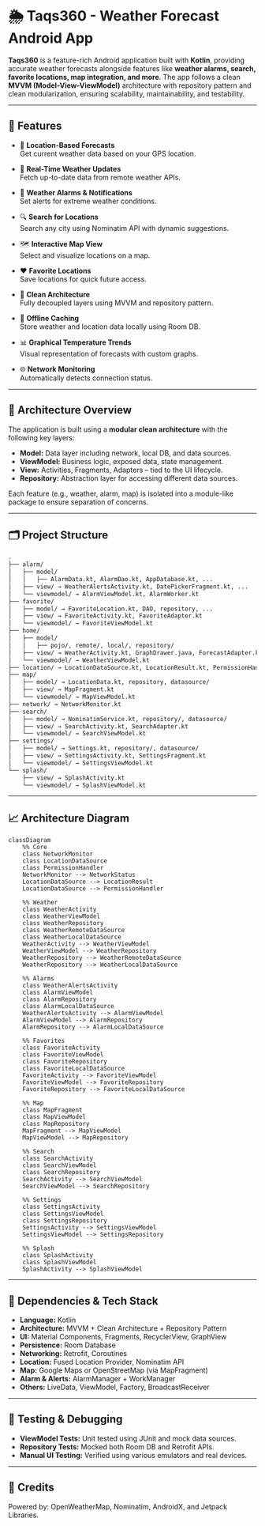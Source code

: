 
# 🌦️ Taqs360 - Weather Forecast Android App

**Taqs360** is a feature-rich Android application built with **Kotlin**, providing accurate weather forecasts alongside features like **weather alarms, search, favorite locations, map integration, and more**. The app follows a clean **MVVM (Model-View-ViewModel)** architecture with repository pattern and clean modularization, ensuring scalability, maintainability, and testability.

---

## 🚀 Features

- 📍 **Location-Based Forecasts**  
  Get current weather data based on your GPS location.

- 📡 **Real-Time Weather Updates**  
  Fetch up-to-date data from remote weather APIs.

- 📅 **Weather Alarms & Notifications**  
  Set alerts for extreme weather conditions.

- 🔍 **Search for Locations**  
  Search any city using Nominatim API with dynamic suggestions.

- 🗺️ **Interactive Map View**  
  Select and visualize locations on a map.

- ❤️ **Favorite Locations**  
  Save locations for quick future access.

- 🧠 **Clean Architecture**  
  Fully decoupled layers using MVVM and repository pattern.

- 💾 **Offline Caching**  
  Store weather and location data locally using Room DB.

- 📊 **Graphical Temperature Trends**  
  Visual representation of forecasts with custom graphs.

- 🌐 **Network Monitoring**  
  Automatically detects connection status.

---

## 🧠 Architecture Overview

The application is built using a **modular clean architecture** with the following key layers:

- **Model:** Data layer including network, local DB, and data sources.
- **ViewModel:** Business logic, exposed data, state management.
- **View:** Activities, Fragments, Adapters – tied to the UI lifecycle.
- **Repository:** Abstraction layer for accessing different data sources.

Each feature (e.g., weather, alarm, map) is isolated into a module-like package to ensure separation of concerns.

---

## 🗂️ Project Structure

```bash
.
├── alarm/
│   ├── model/
│   │   ├── AlarmData.kt, AlarmDao.kt, AppDatabase.kt, ...
│   ├── view/ → WeatherAlertsActivity.kt, DatePickerFragment.kt, ...
│   └── viewmodel/ → AlarmViewModel.kt, AlarmWorker.kt
├── favorite/
│   ├── model/ → FavoriteLocation.kt, DAO, repository, ...
│   ├── view/ → FavoriteActivity.kt, FavoriteAdapter.kt
│   └── viewmodel/ → FavoriteViewModel.kt
├── home/
│   ├── model/
│   │   ├── pojo/, remote/, local/, repository/
│   ├── view/ → WeatherActivity.kt, GraphDrawer.java, ForecastAdapter.kt
│   └── viewmodel/ → WeatherViewModel.kt
├── location/ → LocationDataSource.kt, LocationResult.kt, PermissionHandler.kt
├── map/
│   ├── model/ → LocationData.kt, repository, datasource/
│   ├── view/ → MapFragment.kt
│   └── viewmodel/ → MapViewModel.kt
├── network/ → NetworkMonitor.kt
├── search/
│   ├── model/ → NominatimService.kt, repository/, datasource/
│   ├── view/ → SearchActivity.kt, SearchAdapter.kt
│   └── viewmodel/ → SearchViewModel.kt
├── settings/
│   ├── model/ → Settings.kt, repository/, datasource/
│   ├── view/ → SettingsActivity.kt, SettingsFragment.kt
│   └── viewmodel/ → SettingsViewModel.kt
└── splash/
    ├── view/ → SplashActivity.kt
    └── viewmodel/ → SplashViewModel.kt
```

---

## 📈 Architecture Diagram

```mermaid
classDiagram
    %% Core
    class NetworkMonitor
    class LocationDataSource
    class PermissionHandler
    NetworkMonitor --> NetworkStatus
    LocationDataSource --> LocationResult
    LocationDataSource --> PermissionHandler

    %% Weather
    class WeatherActivity
    class WeatherViewModel
    class WeatherRepository
    class WeatherRemoteDataSource
    class WeatherLocalDataSource
    WeatherActivity --> WeatherViewModel
    WeatherViewModel --> WeatherRepository
    WeatherRepository --> WeatherRemoteDataSource
    WeatherRepository --> WeatherLocalDataSource

    %% Alarms
    class WeatherAlertsActivity
    class AlarmViewModel
    class AlarmRepository
    class AlarmLocalDataSource
    WeatherAlertsActivity --> AlarmViewModel
    AlarmViewModel --> AlarmRepository
    AlarmRepository --> AlarmLocalDataSource

    %% Favorites
    class FavoriteActivity
    class FavoriteViewModel
    class FavoriteRepository
    class FavoriteLocalDataSource
    FavoriteActivity --> FavoriteViewModel
    FavoriteViewModel --> FavoriteRepository
    FavoriteRepository --> FavoriteLocalDataSource

    %% Map
    class MapFragment
    class MapViewModel
    class MapRepository
    MapFragment --> MapViewModel
    MapViewModel --> MapRepository

    %% Search
    class SearchActivity
    class SearchViewModel
    class SearchRepository
    SearchActivity --> SearchViewModel
    SearchViewModel --> SearchRepository

    %% Settings
    class SettingsActivity
    class SettingsViewModel
    class SettingsRepository
    SettingsActivity --> SettingsViewModel
    SettingsViewModel --> SettingsRepository

    %% Splash
    class SplashActivity
    class SplashViewModel
    SplashActivity --> SplashViewModel
```

---

## 🔄 Dependencies & Tech Stack

- **Language:** Kotlin  
- **Architecture:** MVVM + Clean Architecture + Repository Pattern  
- **UI:** Material Components, Fragments, RecyclerView, GraphView  
- **Persistence:** Room Database  
- **Networking:** Retrofit, Coroutines  
- **Location:** Fused Location Provider, Nominatim API  
- **Map:** Google Maps or OpenStreetMap (via MapFragment)  
- **Alarm & Alerts:** AlarmManager + WorkManager  
- **Others:** LiveData, ViewModel, Factory, BroadcastReceiver  

---

## 🧪 Testing & Debugging

- **ViewModel Tests:** Unit tested using JUnit and mock data sources.  
- **Repository Tests:** Mocked both Room DB and Retrofit APIs.  
- **Manual UI Testing:** Verified using various emulators and real devices.


---


## 🙌 Credits
Powered by: OpenWeatherMap, Nominatim, AndroidX, and Jetpack Libraries.
